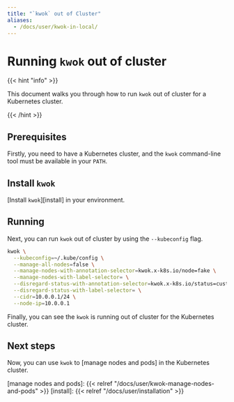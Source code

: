 ```yaml
---
title: "`kwok` out of Cluster"
aliases:
  - /docs/user/kwok-in-local/
---
```


# Running `kwok` out of cluster

{{< hint "info" >}}

This document walks you through how to run `kwok` out of cluster for a Kubernetes cluster.

{{< /hint >}}

## Prerequisites

Firstly, you need to have a Kubernetes cluster, and the `kwok` command-line tool must be available in your `PATH`.

## Install `kwok`

[Install `kwok`][install] in your environment.

## Running

Next, you can run `kwok` out of cluster by using the `--kubeconfig` flag.

```bash
kwok \
  --kubeconfig=~/.kube/config \
  --manage-all-nodes=false \
  --manage-nodes-with-annotation-selector=kwok.x-k8s.io/node=fake \
  --manage-nodes-with-label-selector= \
  --disregard-status-with-annotation-selector=kwok.x-k8s.io/status=custom \
  --disregard-status-with-label-selector= \
  --cidr=10.0.0.1/24 \
  --node-ip=10.0.0.1
```

Finally, you can see the `kwok` is running out of cluster for the Kubernetes cluster.

## Next steps

Now, you can use `kwok` to [manage nodes and pods] in the Kubernetes cluster.

[manage nodes and pods]: {{< relref "/docs/user/kwok-manage-nodes-and-pods" >}}
[install]: {{< relref "/docs/user/installation" >}}
